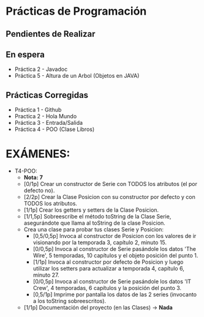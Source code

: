 # Prácticas de Programación
## Pendientes de Realizar

## En espera
+ Práctica 2 - Javadoc
+ Práctica 5 - Altura de un Arbol (Objetos en JAVA)

## Prácticas Corregidas
+ Práctica 1 - Github
+ Practica 2 - Hola Mundo
+ Práctica 3 - Entrada/Salida
+ Práctica 4 - POO (Clase Libros)

# EXÁMENES:
+ T4-POO:
  + **Nota: 7**
  + [0/1p] Crear un constructor de Serie con TODOS los atributos (el por defecto no).
  + [2/2p] Crear la Clase Posicion con su constructor por defecto y con TODOS los atributos.
  + [1/1p] Crear los getters y setters de la Clase Posicion.
  + [1/1,5p] Sobreescribe el método toString de la Clase Serie, asegurándote que llama al toString de la clase Posicion.
  + Crea una clase para probar tus clases Serie y Posicion:
	+ [0,5/0,5p] Invoca al constructor de Posicion con los valores de ir visionando por la temporada 3, capítulo 2, minuto 15.
	+ [0/0,5p] Invoca al constructor de Serie pasándole los datos 'The Wire', 5 temporadas, 10 capítulos y el objeto posición del punto 1.
	+ [1/1p] Invoca al constructor por defecto de Posicion y luego utilizar los setters para actualizar a temporada 4, capítulo 6, minuto 27.
	+ [0/0,5p] Invoca al constructor de Serie pasándole los datos 'IT Crew', 4 temporadas, 6 capítulos y la posición del punto 3.
	+ [0,5/1p] Imprime por pantalla los datos de las 2 series (invocanto a los toString sobreescritos).
  + [1/1p] Documentación del proyecto (en las Clases) -> **Nada**
